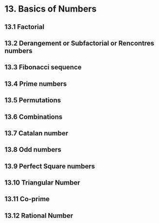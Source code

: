 # 13. Basics of Numbers

## 13.1 Factorial 
## 13.2 Derangement or Subfactorial or Rencontres numbers
## 13.3 Fibonacci sequence
## 13.4 Prime numbers
## 13.5 Permutations
## 13.6 Combinations 
## 13.7 Catalan number
## 13.8 Odd numbers 
## 13.9 Perfect Square numbers
## 13.10 Triangular Number
## 13.11 Co-prime
## 13.12 Rational Number
